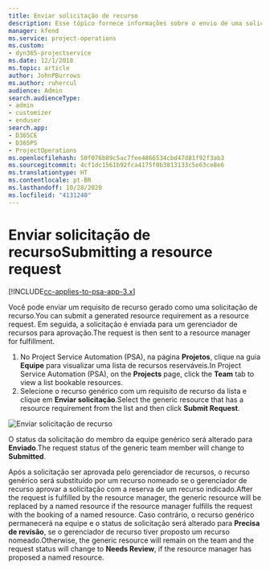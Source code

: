 ```yaml
---
title: Enviar solicitação de recurso
description: Esse tópico fornece informações sobre o envio de uma solicitação para um recurso do projeto.
manager: kfend
ms.service: project-operations
ms.custom:
- dyn365-projectservice
ms.date: 12/1/2018
ms.topic: article
author: JohnPBurrows
ms.author: ruhercul
audience: Admin
search.audienceType:
- admin
- customizer
- enduser
search.app:
- D365CE
- D365PS
- ProjectOperations
ms.openlocfilehash: 50f076b89c5ac7fee4866534cbd47d81f92f3ab3
ms.sourcegitcommit: 4cf1dc1561b92fca4175f0b3813133c5e63ce8e6
ms.translationtype: HT
ms.contentlocale: pt-BR
ms.lasthandoff: 10/28/2020
ms.locfileid: "4131240"
---
```

# <a name="submitting-a-resource-request"></a><span data-ttu-id="1030b-103">Enviar solicitação de recurso</span><span class="sxs-lookup"><span data-stu-id="1030b-103">Submitting a resource request</span></span>

[!INCLUDE[cc-applies-to-psa-app-3.x](../includes/cc-applies-to-psa-app-3x.md)]

<span data-ttu-id="1030b-104">Você pode enviar um requisito de recurso gerado como uma solicitação de recurso.</span><span class="sxs-lookup"><span data-stu-id="1030b-104">You can submit a generated resource requirement as a resource request.</span></span> <span data-ttu-id="1030b-105">Em seguida, a solicitação é enviada para um gerenciador de recursos para aprovação.</span><span class="sxs-lookup"><span data-stu-id="1030b-105">The request is then sent to a resource manager for fulfillment.</span></span>

1. <span data-ttu-id="1030b-106">No Project Service Automation (PSA), na página **Projetos**, clique na guia **Equipe** para visualizar uma lista de recursos reserváveis.</span><span class="sxs-lookup"><span data-stu-id="1030b-106">In Project Service Automation (PSA), on the **Projects** page, click the **Team** tab to view a list bookable resources.</span></span> 
2. <span data-ttu-id="1030b-107">Selecione o recurso genérico com um requisito de recurso da lista e clique em **Enviar solicitação**.</span><span class="sxs-lookup"><span data-stu-id="1030b-107">Select the generic resource that has a resource requirement from the list and then click **Submit Request**.</span></span>

![Enviar solicitação de recurso](media/RM-how-to-18.png)

<span data-ttu-id="1030b-109">O status da solicitação do membro da equipe genérico será alterado para **Enviado**.</span><span class="sxs-lookup"><span data-stu-id="1030b-109">The request status of the generic team member will change to **Submitted**.</span></span>

<span data-ttu-id="1030b-110">Após a solicitação ser aprovada pelo gerenciador de recursos, o recurso genérico será substituído por um recurso nomeado se o gerenciador de recurso aprovar a solicitação com a reserva de um recurso indicado.</span><span class="sxs-lookup"><span data-stu-id="1030b-110">After the request is fulfilled by the resource manager, the generic resource will be replaced by a named resource if the resource manager fulfills the request with the booking of a named resource.</span></span> <span data-ttu-id="1030b-111">Caso contrário, o recurso genérico permanecerá na equipe e o status de solicitação será alterado para **Precisa de revisão**, se o gerenciador de recurso tiver proposto um recurso nomeado.</span><span class="sxs-lookup"><span data-stu-id="1030b-111">Otherwise, the generic resource will remain on the team and the request status will change to **Needs Review**, if the resource manager has proposed a named resource.</span></span>
